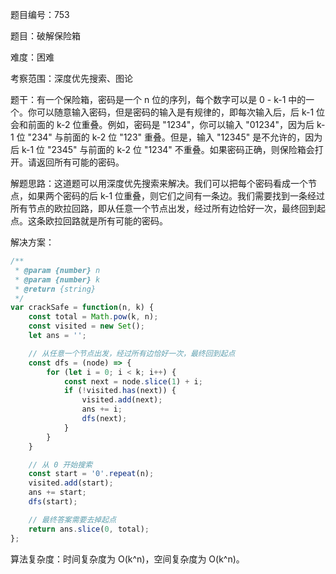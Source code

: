 题目编号：753

题目：破解保险箱

难度：困难

考察范围：深度优先搜索、图论

题干：有一个保险箱，密码是一个 n 位的序列，每个数字可以是 0 - k-1 中的一个。你可以随意输入密码，但是密码的输入是有规律的，即每次输入后，后 k-1 位会和前面的 k-2 位重叠。例如，密码是 "1234"，你可以输入 "01234"，因为后 k-1 位 "234" 与前面的 k-2 位 "123" 重叠。但是，输入 "12345" 是不允许的，因为后 k-1 位 "2345" 与前面的 k-2 位 "1234" 不重叠。如果密码正确，则保险箱会打开。请返回所有可能的密码。

解题思路：这道题可以用深度优先搜索来解决。我们可以把每个密码看成一个节点，如果两个密码的后 k-1 位重叠，则它们之间有一条边。我们需要找到一条经过所有节点的欧拉回路，即从任意一个节点出发，经过所有边恰好一次，最终回到起点。这条欧拉回路就是所有可能的密码。

解决方案：

```javascript
/**
 * @param {number} n
 * @param {number} k
 * @return {string}
 */
var crackSafe = function(n, k) {
    const total = Math.pow(k, n);
    const visited = new Set();
    let ans = '';

    // 从任意一个节点出发，经过所有边恰好一次，最终回到起点
    const dfs = (node) => {
        for (let i = 0; i < k; i++) {
            const next = node.slice(1) + i;
            if (!visited.has(next)) {
                visited.add(next);
                ans += i;
                dfs(next);
            }
        }
    }

    // 从 0 开始搜索
    const start = '0'.repeat(n);
    visited.add(start);
    ans += start;
    dfs(start);

    // 最终答案需要去掉起点
    return ans.slice(0, total);
};
```

算法复杂度：时间复杂度为 O(k^n)，空间复杂度为 O(k^n)。